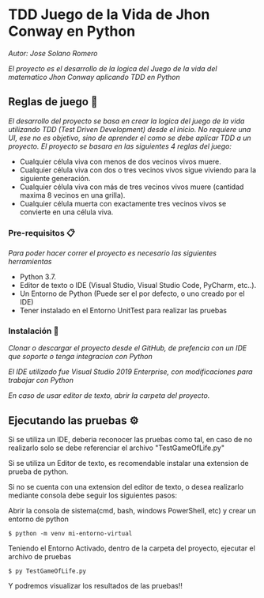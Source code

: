 # TDD Juego de la Vida de Jhon Conway en Python

_Autor: Jose Solano Romero_

_El proyecto es el desarrollo de la logica del Juego de la vida del matematico Jhon Conway aplicando TDD en Python_

## Reglas de juego 🚀

_El desarrollo del proyecto se basa en crear la logica del juego de la vida utilizando TDD (Test Driven Development) desde el inicio._
_No requiere una UI, ese no es objetivo, sino de aprender el como se debe aplicar TDD a un proyecto._
_El proyecto se basara en las siguientes 4 reglas del juego:_

* Cualquier célula viva con menos de dos vecinos vivos muere.
* Cualquier célula viva con dos o tres vecinos vivos sigue viviendo para la siguiente generación.
* Cualquier célula viva con más de tres vecinos vivos muere (cantidad maxima 8 vecinos en una grilla).
* Cualquier célula muerta con exactamente tres vecinos vivos se convierte en una célula viva.


### Pre-requisitos 📋

_Para poder hacer correr el proyecto es necesario las siguientes herramientas_

* Python 3.7.
* Editor de texto o IDE (Visual Studio, Visual Studio Code, PyCharm, etc..).
* Un Entorno de Python (Puede ser el por defecto, o uno creado por el IDE)
* Tener instalado en el Entorno UnitTest para realizar las pruebas

### Instalación 🔧

_Clonar o descargar el proyecto desde el GitHub, de prefencia con un IDE que soporte o tenga integracion con Python_

_El IDE utilizado fue Visual Studio 2019 Enterprise, con modificaciones para trabajar con Python_

_En caso de usar editor de texto, abrir la carpeta del proyecto._


## Ejecutando las pruebas ⚙️

Si se utiliza un IDE, deberia reconocer las pruebas como tal, en caso de no realizarlo solo se debe referenciar el archivo "TestGameOfLife.py"

Si se utiliza un Editor de texto, es recomendable instalar una extension de prueba de python.

Si no se cuenta con una extension del editor de texto, o desea realizarlo mediante consola debe seguir los siguientes pasos:

Abrir la consola de sistema(cmd, bash, windows PowerShell, etc) y crear un entorno de python

```
$ python -m venv mi-entorno-virtual
```

Teniendo el Entorno Activado, dentro de la carpeta del proyecto, ejecutar el archivo de pruebas

```
$ py TestGameOfLife.py
```

Y podremos visualizar los resultados de las pruebas!!
